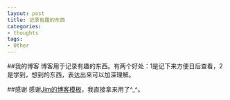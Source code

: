 ```yaml
---
layout: post
title: 记录有趣的东西
categories:
- thoughts
tags:
- Other
---
```



##我的博客
博客用于记录有趣的东西。有两个好处：1是记下来方便日后查看，2是学到，想到的东西，表达出来可以加深理解。

##感谢
感谢[Jim的博客模板](http://blog.sevenche.com/)，我直接拿来用了^_^。